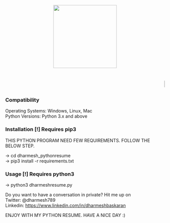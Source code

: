 
<h1 align="center">
  <br>
  <a href="https://github.com/dharmeshbaskaran/dharmesh_pythonresume"><img src="https://i.ibb.co/tMdKXmg/DHARMESH-PYTHON-RESUME.jpg" height=200 width=200></a>
  <br>
  <br>
  <marquee>DHARMESH PYTHON RESUME</marquee>
  <br>
</h1>


### Compatibility

Operating Systems: Windows, Linux, Mac
<br>
Python Versions: Python 3.x and above


### Installation [!] Requires pip3

THIS PYTHON PROGRAM NEED FEW REQUIREMENTS. FOLLOW THE BELOW  STEP.

-> cd dharmesh_pythonresume
<br>
-> pip3 install -r requirements.txt


### Usage [!] Requires python3

-> python3 dharmeshresume.py

Do you want to have a conversation in private? Hit me up on
<br>
Twitter: @dharmesh789
<br>
Linkedin: https://www.linkedin.com/in/dharmeshbaskaran


ENJOY WITH MY PYTHON RESUME. HAVE A NICE DAY :)
